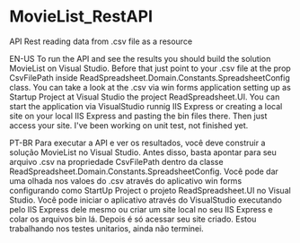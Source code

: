 # MovieList_RestAPI
API Rest reading data from .csv file as a resource

EN-US
To run the API and see the results you should build the solution MovieList on Visual Studio.
Before that just point to your .csv file at the prop CsvFilePath inside ReadSpreadsheet.Domain.Constants.SpreadsheetConfig class.
You can take a look at the .csv via win forms application setting up as Startup Project at Visual Studio the project ReadSpreadsheet.UI.
You can start the application via VisualStudio runnig IIS Express or creating a local site on your local IIS Express and pasting the bin files there. Then just access your site.
I've been working on unit test, not finished yet.

PT-BR
Para executar a API e ver os resultados, você deve construir a solução MovieList no Visual Studio.
Antes disso, basta apontar para seu arquivo .csv na propriedade CsvFilePath dentro da classe ReadSpreadsheet.Domain.Constants.SpreadsheetConfig.
Você pode dar uma olhada nos valoes do .csv através do aplicativo win forms configurando como StartUp Project o projeto ReadSpreadsheet.UI no Visual Studio.
Você pode iniciar o aplicativo através do VisualStudio executando pelo IIS Express dele mesmo ou criar um site local no seu IIS Express e colar os arquivos bin lá. Depois é só acessar seu site criado.
Estou trabalhando nos testes unitarios, ainda não terminei.
